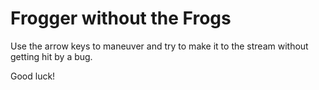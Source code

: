 Frogger without the Frogs
===============================

Use the arrow keys to maneuver and try to make it to the stream without getting hit by a bug.  

Good luck!
